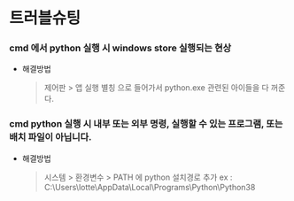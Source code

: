 # 트러블슈팅

### cmd 에서 python 실행 시 windows store 실행되는 현상

* 해결방법

  > 제어판 > 앱 실행 별칭 으로 들어가서 python.exe 관련된 아이들을 다 꺼준다.


### cmd python 실행 시 내부 또는 외부 명령, 실행할 수 있는 프로그램, 또는 배치 파일이 아닙니다. 

* 해결방법 

  > 시스템 > 환경변수 > PATH 에 python 설치경로 추가 
  > ex : C:\Users\lotte\AppData\Local\Programs\Python\Python38
